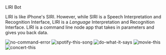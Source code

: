LIRI Bot

LIRI is like iPhone's SIRI. However, while SIRI is a Speech Interpretation and Recognition Interface, LIRI is a _Language_ Interpretation and Recognition Interface. LIRI is a command line node app that takes in parameters and gives you back data.

![no-command-error](https://media.giphy.com/media/MCXsBKXfJaL4UEuvRv/giphy.gif)
![spotify-this-song](https://media.giphy.com/media/YOANXxJv70eTSwvXYp/giphy.gif)
![do-what-it-says](https://media.giphy.com/media/KHDUU127TuZjMeqRFo/giphy.gif)
![movie-this](https://media.giphy.com/media/KbTeqnI3NxJKgVb3y9/giphy.gif)
![concert-this](https://media.giphy.com/media/J4aL1tMtAm7E1kDn8j/giphy.gif)
